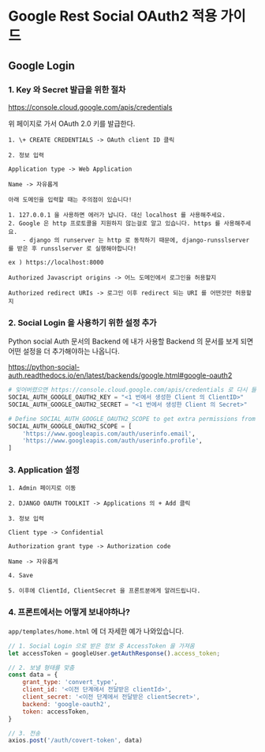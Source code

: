 # Google Rest Social OAuth2 적용 가이드

## Google Login

### 1. Key 와 Secret 발급을 위한 절차

https://console.cloud.google.com/apis/credentials

위 페이지로 가서 OAuth 2.0 키를 발급한다.
```text
1. \+ CREATE CREDENTIALS -> OAuth client ID 클릭

2. 정보 입력

Application type -> Web Application

Name -> 자유롭게

아래 도메인을 입력할 때는 주의점이 있습니다!

1. 127.0.0.1 을 사용하면 에러가 납니다. 대신 localhost 를 사용해주세요.
2. Google 은 http 프로토콜을 지원하지 않는걸로 알고 있습니다. https 를 사용해주세요. 
    - django 의 runserver 는 http 로 동작하기 때문에, django-runsslserver 를 받은 후 runsslserver 로 실행해야합니다!

ex ) https://localhost:8000

Authorized Javascript origins -> 어느 도메인에서 로그인을 허용할지 

Authorized redirect URIs -> 로그인 이후 redirect 되는 URI 를 어떤것만 허용할지
```

### 2. Social Login 을 사용하기 위한 설정 추가

Python social Auth 문서의 Backend 에 내가 사용할 Backend 의 문서를 보게 되면 어떤 설정을 더 추가해야하는 나옵니다.

https://python-social-auth.readthedocs.io/en/latest/backends/google.html#google-oauth2

```python
# 잊어버렸으면 https://console.cloud.google.com/apis/credentials 로 다시 들어가서 내가 생성한 Oauth2 계정을 수정한 다음 오른쪽에 나타나있는 ClientID, Client Secret 을 가져옵니다.
SOCIAL_AUTH_GOOGLE_OAUTH2_KEY = "<1 번에서 생성한 Client 의 ClientID>"
SOCIAL_AUTH_GOOGLE_OAUTH2_SECRET = "<1 번에서 생성한 Client 의 Secret>"

# Define SOCIAL_AUTH_GOOGLE_OAUTH2_SCOPE to get extra permissions from Google.
SOCIAL_AUTH_GOOGLE_OAUTH2_SCOPE = [
    'https://www.googleapis.com/auth/userinfo.email',
    'https://www.googleapis.com/auth/userinfo.profile',
]
```

### 3. Application 설정

```text
1. Admin 페이지로 이동

2. DJANGO OAUTH TOOLKIT -> Applications 의 + Add 클릭

3. 정보 입력

Client type -> Confidential

Authorization grant type -> Authorization code

Name -> 자유롭게

4. Save

5. 이후에 ClientId, ClientSecret 을 프론트분에게 알려드립니다.
```

### 4. 프론트에서는 어떻게 보내야하나?

`app/templates/home.html` 에 더 자세한 예가 나와있습니다.

```javascript
// 1. Social Login 으로 받은 정보 중 AccessToken 을 가져옴
let accessToken = googleUser.getAuthResponse().access_token;

// 2. 보낼 형태를 맞춤
const data = {
    grant_type: 'convert_type',
    client_id: '<이전 단계에서 전달받은 clientId>',
    client_secret: '<이전 단계에서 전달받은 clientSecret>',
    backend: 'google-oauth2',
    token: accessToken,
}

// 3. 전송
axios.post('/auth/covert-token', data)
```
